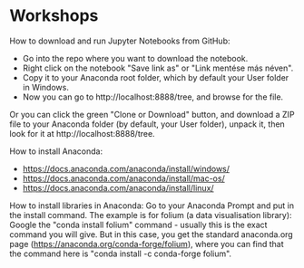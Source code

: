# Workshops
How to download and run Jupyter Notebooks from GitHub:
- Go into the repo where you want to download the notebook.
- Right click on the notebook "Save link as" or "Link mentése más néven".
- Copy it to your Anaconda root folder, which by default your User folder in Windows.
- Now you can go to http://localhost:8888/tree, and browse for the file.

Or you can click the green "Clone or Download" button, and download a ZIP file to your Anaconda folder (by default, your User folder), unpack it, then look for it at http://localhost:8888/tree.

How to install Anaconda:
- https://docs.anaconda.com/anaconda/install/windows/
- https://docs.anaconda.com/anaconda/install/mac-os/
- https://docs.anaconda.com/anaconda/install/linux/

How to install libraries in Anaconda:
Go to your Anaconda Prompt and put in the install command. The example is for folium (a data visualisation library):
Google the "conda install folium" command - usually this is the exact command you will give. But in this case, you get the standard anaconda.org page (https://anaconda.org/conda-forge/folium), where you can find that the command here is "conda install -c conda-forge folium".
